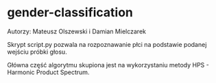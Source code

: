 # gender-classification

Autorzy: Mateusz Olszewski i Damian Mielczarek

Skrypt script.py pozwala na rozpoznawanie płci na podstawie podanej wejściu próbki głosu.

Główna część algorytmu skupiona jest na wykorzystaniu metody HPS - Harmonic Product Spectrum.
